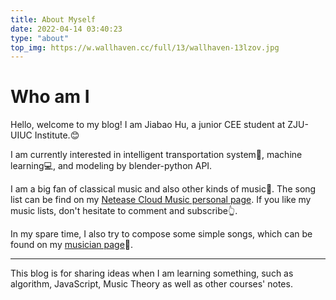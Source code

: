 ```yaml
---
title: About Myself
date: 2022-04-14 03:40:23
type: "about"
top_img: https://w.wallhaven.cc/full/13/wallhaven-13lzov.jpg
---
```

# Who am I
Hello, welcome to my blog! I am Jiabao Hu, a junior CEE student at ZJU-UIUC Institute.:blush:

I am currently interested in intelligent transportation system:car:, machine learning:computer:, and modeling by blender-python API.

I am a big fan of classical music and also other kinds of music:musical_note:. The song list can be find on my [Netease Cloud Music personal page](https://music.163.com/#/user/home?id=31302645). If you like my music lists, don't hesitate to comment and subscribe:point_up_2:. 

In my spare time, I also try to compose some simple songs, which can be found on my [musician page](https://music.163.com/#/artist?id=35422348):musical_keyboard:.
***
This blog is for sharing ideas when I am learning something, such as algorithm, JavaScript, Music Theory as well as other courses' notes.
